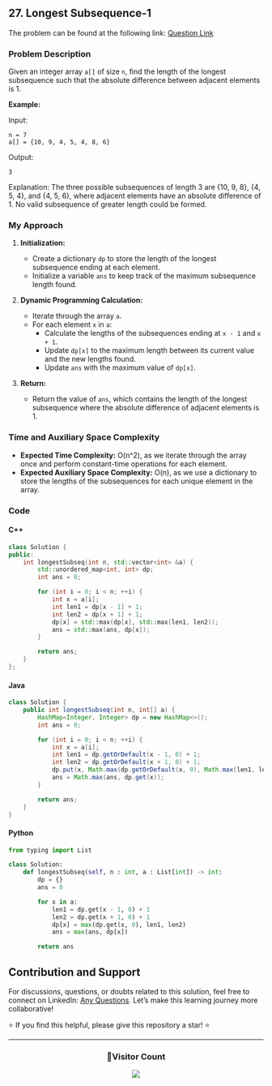 ## 27. Longest Subsequence-1

The problem can be found at the following link: [Question Link](https://www.geeksforgeeks.org/problems/longest-subsequence-such-that-difference-between-adjacents-is-one4724/1)

### Problem Description

Given an integer array `a[]` of size `n`, find the length of the longest subsequence such that the absolute difference between adjacent elements is 1.

**Example:**

Input:
```
n = 7
a[] = {10, 9, 4, 5, 4, 8, 6}
```
Output:
```
3
```
Explanation:
The three possible subsequences of length 3 are {10, 9, 8}, {4, 5, 4}, and {4, 5, 6}, where adjacent elements have an absolute difference of 1. No valid subsequence of greater length could be formed.

### My Approach

1. **Initialization:**
   - Create a dictionary `dp` to store the length of the longest subsequence ending at each element.
   - Initialize a variable `ans` to keep track of the maximum subsequence length found.

2. **Dynamic Programming Calculation:**
   - Iterate through the array `a`.
   - For each element `x` in `a`:
     - Calculate the lengths of the subsequences ending at `x - 1` and `x + 1`.
     - Update `dp[x]` to the maximum length between its current value and the new lengths found.
     - Update `ans` with the maximum value of `dp[x]`.

3. **Return:**
   - Return the value of `ans`, which contains the length of the longest subsequence where the absolute difference of adjacent elements is 1.

### Time and Auxiliary Space Complexity

- **Expected Time Complexity:** O(n^2), as we iterate through the array once and perform constant-time operations for each element.
- **Expected Auxiliary Space Complexity:** O(n), as we use a dictionary to store the lengths of the subsequences for each unique element in the array.

### Code

#### C++

```cpp
class Solution {
public:
    int longestSubseq(int n, std::vector<int> &a) {
        std::unordered_map<int, int> dp;
        int ans = 0;

        for (int i = 0; i < n; ++i) {
            int x = a[i];
            int len1 = dp[x - 1] + 1;
            int len2 = dp[x + 1] + 1;
            dp[x] = std::max(dp[x], std::max(len1, len2));
            ans = std::max(ans, dp[x]);
        }

        return ans;
    }
};
```

#### Java

```java
class Solution {
    public int longestSubseq(int n, int[] a) {
        HashMap<Integer, Integer> dp = new HashMap<>();
        int ans = 0;

        for (int i = 0; i < n; ++i) {
            int x = a[i];
            int len1 = dp.getOrDefault(x - 1, 0) + 1;
            int len2 = dp.getOrDefault(x + 1, 0) + 1;
            dp.put(x, Math.max(dp.getOrDefault(x, 0), Math.max(len1, len2)));
            ans = Math.max(ans, dp.get(x));
        }

        return ans;
    }
}
```

#### Python

```python
from typing import List

class Solution:
    def longestSubseq(self, n : int, a : List[int]) -> int:
        dp = {}
        ans = 0

        for x in a:
            len1 = dp.get(x - 1, 0) + 1
            len2 = dp.get(x + 1, 0) + 1
            dp[x] = max(dp.get(x, 0), len1, len2)
            ans = max(ans, dp[x])

        return ans
```

## Contribution and Support

For discussions, questions, or doubts related to this solution, feel free to connect on LinkedIn: [Any Questions](https://www.linkedin.com/in/het-patel-8b110525a/). Let’s make this learning journey more collaborative!

⭐ If you find this helpful, please give this repository a star! ⭐

---

<div align="center">
  <h3><b>📍Visitor Count</b></h3>
</div>

<p align="center">
  <img src="https://profile-counter.glitch.me/Hunterdii/count.svg" />
</p>
